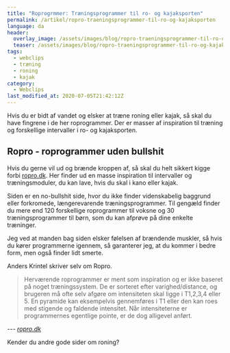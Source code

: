 ```yaml
---
title: "Roprogrmmer: Træningsprogrammer til ro- og kajaksporten"
permalink: /artikel/ropro-traeningsprogrammer-til-ro-og-kajaksporten
language: da
header:
  overlay_image: /assets/images/blog/ropro-traeningsprogrammer-til-ro-og-kajaksporten.jpg
  teaser: /assets/images/blog/ropro-traeningsprogrammer-til-ro-og-kajaksporten.jpg
tags:
  - webclips
  - træning
  - roning
  - kajak
category:
  - Webclips
last_modified_at: 2020-07-05T21:42:12Z
---
```


Hvis du er bidt af vandet og elsker at træne roning eller kajak, så skal du have fingrene i de her roprogrammer. Der er masser af inspiration til træning og forskellige intervaller i ro- og kajaksporten.

## Ropro - roprogrammer uden bullshit

Hvis du gerne vil ud og brænde kroppen af, så skal du helt sikkert kigge forbi [ropro.dk](http://ropro.dk). Her finder ud en masse inspiration til intervaller og træningsmoduler, du kan lave, hvis du skal i kano eller kajak. 

Siden er en no-bullshit side, hvor du ikke finder videnskabelig baggrund eller forkromede, længerevarende træningsprogrammer. Til gengæld finder du mere end 120 forskellige roprogrammer til voksne og 30 træningsprogrammer til børn, som du kan afprøve på dine enkelte træninger.

Jeg ved at manden bag siden elsker følelsen af brændende muskler, så hvis du kører programmerne igennem, så garanterer jeg, at du kommer i bedre form, men også finder lidt smerte.

Anders Krintel skriver selv om Ropro.

> Herværende roprogrammer er ment som inspiration og er ikke baseret på noget træningssystem. De er sorteret efter varighed/distance, og brugeren må ofte selv afgøre om intensiteten skal ligge i T1,2,3,4 eller 5. En pyramide kan eksempelvis gennemføres i T1 eller den kan roes med stigende og faldende intensitet. Når intensiteterne er programmernes egentlige pointe, er de dog alligevel anført.

--- <cite>[ropro.dk](http://www.ropro.dk)</cite>

Kender du andre gode sider om roning?
